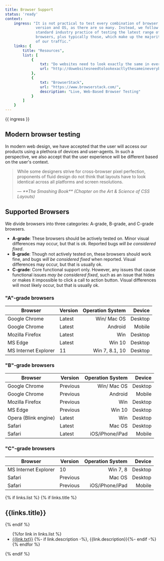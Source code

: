 ```yaml
---
title: Browser Support
status: 'ready'
context:
    ingress: "It is not practical to test every combination of browser,
              version and OS, as there are so many. Instead, we follow
              standard industry practice of testing the latest range of
              browsers, plus typically those, which make up the majority
              of our traffic."
    links: {
        title: "Resources",
        list: [
            {
                txt: "Do websites need to look exactly the same in every browser?",
                url: "http://dowebsitesneedtolookexactlythesameineverybrowser.com/"
            },
            {
                txt: "BrowserStack",
                url: "https://www.browserstack.com/",
                description: "Live, Web-Based Browser Testing"
            }
        ]
    }
---
```


<div class="Prose__ingress">
    {{ ingress }}
</div>

<!-- Content starts here -->

## Modern browser testing

In modern web design, we have accepted that the user will access our
products using a plethora of devices and user-agents. In such a
perspective, we also accept that the user experience will be different
based on the user's context.

<blockquote>
    <p>While some designers strive for cross-browser pixel perfection,
    proponents of fluid design do not think that layouts have to look
    identical across all platforms and screen resolutions.
    </p>
    <footer>
        — <cite>**The Smashing Book** (Chapter on the Art & Science of CSS Layouts)</cite>
    </footer>
</blockquote>

## Supported Browsers
We divide browsers into three categories: A-grade, B-grade, and C-grade
browsers.

- **A-grade**: These browsers should be actively tested on. Minor visual
differences may occur, but that is ok. Reported bugs _will be considered
fixed_.
- **B-grade**: Though not actively tested on, these browsers should work fine,
and bugs _will be considered fixed_ when reported. Visual differences may
occur, but that is usually ok.
- **C-grade**: Core functional support only. However, any issues that
cause functional issues _may be considered fixed_, such as an issue that
hides or makes it impossible to click a call to action button. Visual
differences will most likely occur, but that is usually ok.

### "A"-grade browsers
| Browser               | Version    | Operation System  | Device    |
| ----------------------| ---------- | -----------------:| ---------:|
| Google Chrome         | Latest     | Win/ Mac OS       | Desktop   |
| Google Chrome         | Latest     | Android           | Mobile    |
| Mozilla Firefox       | Latest     | Win               | Desktop   |
| MS Edge               | Latest     | Win 10            | Desktop   |
| MS Internet Explorer  | 11         | Win 7, 8.1, 10    | Desktop   |

### "B"-grade browsers
| Browser               | Version    | Operation System  | Device    |
| ----------------------| ---------- | -----------------:| ---------:|
| Google Chrome         | Previous   | Win/ Mac OS       | Desktop   |
| Google Chrome         | Previous   | Android           | Mobile    |
| Mozilla Firefox       | Previous   | Win               | Desktop   |
| MS Edge               | Previous   | Win 10            | Desktop   |
| Opera (Blink engine)  | Latest     | Win               | Desktop   |
| Safari                | Latest     | Mac OS            | Desktop   |
| Safari                | Latest     | iOS/iPhone/iPad   | Mobile    |

### "C"-grade browsers
| Browser               | Version    | Operation System  | Device    |
| ----------------------| ---------- | -----------------:| ---------:|
| MS Internet Explorer  | 10         | Win 7, 8          | Desktop   |
| Safari                | Previous   | Mac OS            | Desktop   |
| Safari                | Previous   | iOS/iPhone/iPad   | Mobile    |

<!-- Content ends here -->

<div class="learn-more">
    {% if links.list %}
    {% if links.title %}<h2>{{links.title}}</h2>{% endif %}
    <ul>
        {%for link in links.list %}
            <li>
                <a href="{{link.url}}" target="_blank">{{link.txt}}</a>
                {%- if link.description -%}, <span>{{link.description}}</span>{%- endif -%}
            </li>
        {% endfor %}
    </ul>
    {% endif %}
</div>
